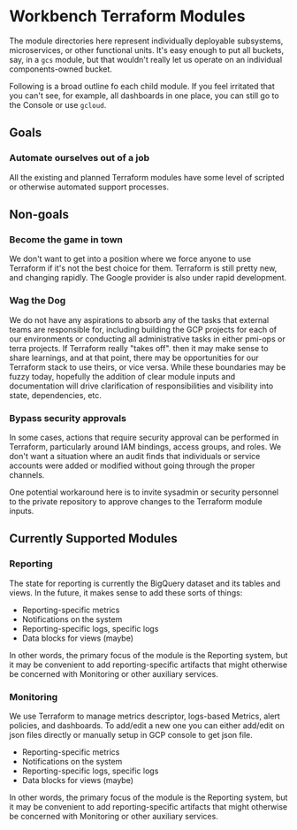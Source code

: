 # Workbench Terraform Modules
The module directories here represent individually deployable subsystems, 
microservices, or other functional units. It's easy enough to put all buckets, say,
in a `gcs` module, but that wouldn't really let us operate on an individual components-owned bucket.

Following is a broad outline fo each child module. If you feel irritated that you can't see, for example,
all dashboards in one place, you can still go to the Console or use `gcloud`.
## Goals
### Automate ourselves out of a job
All the existing and planned Terraform modules have some level of scripted or otherwise automated
support processes.
## Non-goals
### Become the game in town
We don't want to get into a position where we force anyone to use Terraform if it's not the best
choice for them. Terraform is still pretty new, and changing rapidly. The Google provider is also
under rapid development.  
### Wag the Dog
We do not have any aspirations to absorb any of the tasks that external teams are responsible for,
including building the GCP projects for each of our environments or conducting all administrative
tasks in either pmi-ops or terra projects. If Terraform really "takes off". then it may make sense to
share learnings, and at that point, there may be opportunities for our Terraform stack to use theirs,
or vice versa. While these boundaries may be fuzzy today, hopefully the addition of clear module
inputs and documentation will drive clarification of responsibilities and visibility into state,
dependencies, etc.
### Bypass security approvals
In some cases, actions that require security approval can be performed in Terraform, particularly
around IAM bindings, access groups, and roles. We don't want a situation where an audit finds that
individuals or service accounts were added or modified without going through the proper channels.

One potential workaround here is to invite sysadmin or security personnel to the private repository
to approve changes to the Terraform module inputs.

## Currently Supported Modules

### Reporting
The state for reporting is currently the BigQuery dataset and its tables and views. In the future,
it makes sense to add these sorts of things:
* Reporting-specific metrics
* Notifications on the system
* Reporting-specific logs, specific logs
* Data blocks for views (maybe)

In other words, the primary focus of the module is the Reporting system, but it may be convenient to
add reporting-specific artifacts that might otherwise be concerned with Monitoring or other auxiliary
services.

### Monitoring
We use Terraform to manage metrics descriptor, logs-based Metrics, alert policies, and dashboards. 
To add/edit a new one you can either add/edit on json files directly or manually setup in GCP console to get json file.
* Reporting-specific metrics
* Notifications on the system
* Reporting-specific logs, specific logs
* Data blocks for views (maybe)

In other words, the primary focus of the module is the Reporting system, but it may be convenient to
add reporting-specific artifacts that might otherwise be concerned with Monitoring or other auxiliary
services.